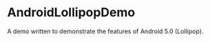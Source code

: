 AndroidLollipopDemo
===================

A demo written to demonstrate the features of Android 5.0 (Lollipop).
